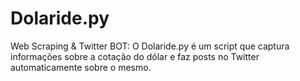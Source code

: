 # Dolaride.py
Web Scraping &amp; Twitter BOT: O Dolaride.py é um script que captura informações sobre a cotação do dólar e faz posts no Twitter automaticamente sobre o mesmo.
